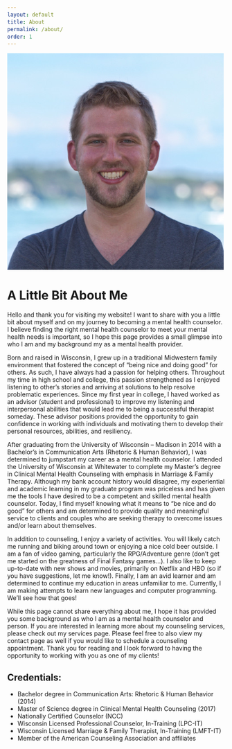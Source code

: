 ```yaml
---
layout: default
title: About
permalink: /about/
order: 1
---
```


<img src="/img/michael_radloff_1.jpg" id="portrait" class="round" alt="portrait">

# A Little Bit About Me
Hello and thank you for visiting my website! I want to share with you a little bit about myself and on my journey to becoming a mental health counselor. I believe finding the right mental health counselor to meet your mental health needs is important, so I hope this page provides a small glimpse into who I am and my background my as a mental health provider.

Born and raised in Wisconsin, I grew up in a traditional Midwestern family environment that fostered the concept of “being nice and doing good” for others. As such, I have always had a passion for helping others. Throughout my time in high school and college, this passion strengthened as I enjoyed listening to other’s stories and arriving at solutions to help resolve problematic experiences. Since my first year in college, I haved worked as an advisor (student and professional) to improve my listening and interpersonal abilities that would lead me to being a successful therapist someday. These advisor positions provided the opportunity to gain confidence in working with individuals and motivating them to develop their personal resources, abilities, and resiliency.

After graduating from the University of Wisconsin – Madison in 2014 with a Bachelor’s in Communication Arts (Rhetoric & Human Behavior), I was determined to jumpstart my career as a mental health counselor. I attended the University of Wisconsin at Whitewater to complete my Master’s degree in Clinical Mental Health Counseling with emphasis in Marriage & Family Therapy. Although my bank account history would disagree, my experiential and academic learning in my graduate program was priceless and has given me the tools I have desired to be a competent and skilled mental health counselor. Today, I find myself knowing what it means to “be nice and do good” for others and am determined to provide quality and meaningful service to clients and couples who are seeking therapy to overcome issues and/or learn about themselves.

In addition to counseling, I enjoy a variety of activities. You will likely catch me running and biking around town or enjoying a nice cold beer outside. I am a fan of video gaming, particularly the RPG/Adventure genre (don’t get me started on the greatness of Final Fantasy games…). I also like to keep up-to-date with new shows and movies, primarily on Netflix and HBO (so if you have suggestions, let me know!). Finally, I am an avid learner and am determined to continue my education in areas unfamiliar to me. Currently, I am making attempts to learn new languages and computer programming. We’ll see how that goes!

While this page cannot share everything about me, I hope it has provided you some background as who I am as a mental health counselor and person. If you are interested in learning more about my counseling services, please check out my services page. Please feel free to also view my contact page as well if you would like to schedule a counseling appointment. Thank you for reading and I look forward to having the opportunity to working with you as one of my clients!

## Credentials:
* Bachelor degree in Communication Arts:  Rhetoric & Human Behavior (2014)
* Master of Science degree in Clinical Mental Health Counseling (2017)
* Nationally Certified Counselor (NCC)
* Wisconsin Licensed Professional Counselor, In-Training (LPC-IT)
* Wisconsin Licensed Marriage & Family Therapist, In-Training (LMFT-IT)
* Member of the American Counseling Association and affiliates
